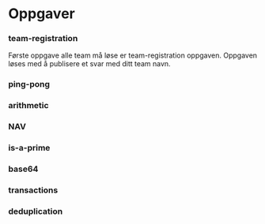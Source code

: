# Oppgaver

### team-registration

Første oppgave alle team må løse er team-registration oppgaven. Oppgaven løses med å publisere et svar med ditt team navn.


### ping-pong

### arithmetic

### NAV

### is-a-prime

### base64

### transactions

### deduplication
